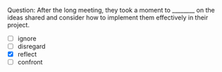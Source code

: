 Question: After the long meeting, they took a moment to ________ on the ideas shared and consider how to implement them effectively in their project.  
- [ ] ignore  
- [ ] disregard  
- [x] reflect  
- [ ] confront  